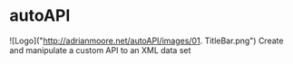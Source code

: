 # autoAPI
![Logo]("http://adrianmoore.net/autoAPI/images/01. TitleBar.png")
Create and manipulate a custom API to an XML data set

